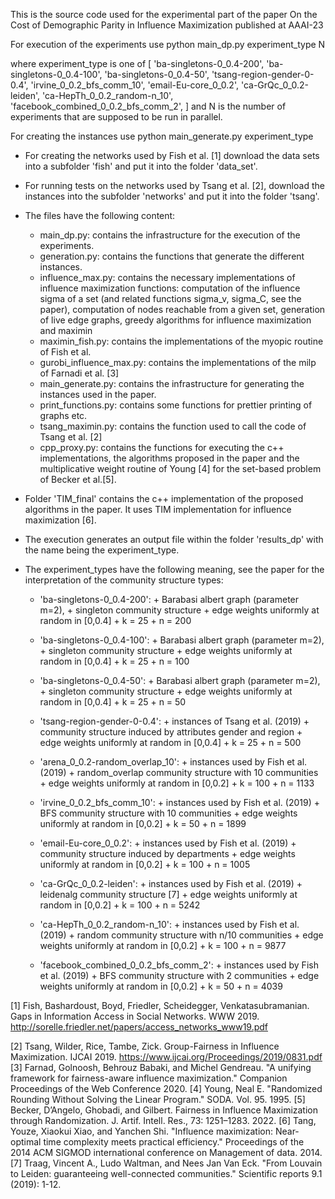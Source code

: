 This is the source code used for the experimental part of the paper 
			On the Cost of Demographic Parity in Influence Maximization published at AAAI-23

For execution of the experiments use
    python main_dp.py experiment_type N

where experiment_type is one of
        [   'ba-singletons-0_0.4-200',
            'ba-singletons-0_0.4-100',
            'ba-singletons-0_0.4-50',
            'tsang-region-gender-0-0.4',
            'irvine_0_0.2_bfs_comm_10',
            'email-Eu-core_0_0.2',
            'ca-GrQc_0_0.2-leiden',
            'ca-HepTh_0_0.2_random-n_10',
            'facebook_combined_0_0.2_bfs_comm_2',
            ]
and N is the number of experiments that are supposed to be run in parallel.

For creating the instances use
    python main_generate.py experiment_type


- For creating the networks used by Fish et al. [1] download the data sets into a subfolder 'fish' and put it into the folder 'data_set'.

- For running tests on the networks used by Tsang et al. [2], download the instances into the subfolder 'networks' and put it into the folder 'tsang'.

- The files have the following content:
    - main_dp.py: contains the infrastructure for the execution of the experiments.
    - generation.py: contains the functions that generate the different instances.
    - influence_max.py: contains the necessary implementations of influence maximization functions: computation of the influence sigma of a set (and related functions sigma_v, sigma_C, see the paper), computation of nodes reachable from a given set, generation of live edge graphs, greedy algorithms for influence maximization and maximin
    - maximin_fish.py: contains the implementations of the myopic routine of Fish et al.
    - gurobi_influence_max.py: contains the implementations of the milp of Farnadi et al. [3]
    - main_generate.py: contains the infrastructure for generating the instances used in the paper.
    - print_functions.py: contains some functions for prettier printing of graphs etc.
    - tsang_maximin.py: contains the function used to call the code of Tsang et al. [2]
    - cpp_proxy.py: contains the functions for executing the c++ implementations, the algorithms proposed in the paper and the multiplicative weight routine of Young [4] for the set-based problem of Becker et al.[5].

- Folder 'TIM_final' contains the c++ implementation of the proposed algorithms in the paper. It uses TIM implementation for influence maximization [6].
- The execution generates an output file within the folder 'results_dp' with the name being the experiment_type.


- The experiment_types have the following meaning, see the paper for the interpretation of the community structure types:
    - 'ba-singletons-0_0.4-200':            + Barabasi albert graph (parameter m=2),
                                            + singleton community structure
                                            + edge weights uniformly at random in [0,0.4]
                                            + k = 25
                                            + n = 200

    - 'ba-singletons-0_0.4-100':            + Barabasi albert graph (parameter m=2),
                                            + singleton community structure
                                            + edge weights uniformly at random in [0,0.4]
                                            + k = 25
                                            + n = 100

    - 'ba-singletons-0_0.4-50':             + Barabasi albert graph (parameter m=2),
                                            + singleton community structure
                                            + edge weights uniformly at random in [0,0.4]
                                            + k = 25
                                            + n = 50

    - 'tsang-region-gender-0-0.4':          + instances of Tsang et al. (2019)
                                            + community structure induced by attributes gender and region
                                            + edge weights uniformly at random in [0,0.4]
                                            + k = 25
                                            + n = 500

    - 'arena_0_0.2-random_overlap_10':      + instances used by Fish et al. (2019)
                                            + random_overlap community structure with 10 communities
                                            + edge weights uniformly at random in [0,0.2]
                                            + k = 100
                                            + n = 1133                                

    - 'irvine_0_0.2_bfs_comm_10':           + instances used by Fish et al. (2019)
                                            + BFS community structure with 10 communities
                                            + edge weights uniformly at random in [0,0.2]
                                            + k = 50
                                            + n = 1899
                                            
    - 'email-Eu-core_0_0.2':                + instances used by Fish et al. (2019)
                                            + community structure induced by departments
                                            + edge weights uniformly at random in [0,0.2]
                                            + k = 100
                                            + n = 1005

    - 'ca-GrQc_0_0.2-leiden':               + instances used by Fish et al. (2019)
                                            + leidenalg community structure [7]
                                            + edge weights uniformly at random in [0,0.2]
                                            + k = 100
                                            + n = 5242

    - 'ca-HepTh_0_0.2_random-n_10':         + instances used by Fish et al. (2019)
                                            + random community structure with n/10 communities
                                            + edge weights uniformly at random in [0,0.2]
                                            + k = 100
                                            + n = 9877

    - 'facebook_combined_0_0.2_bfs_comm_2': + instances used by Fish et al. (2019)
                                            + BFS community structure with 2 communities
                                            + edge weights uniformly at random in [0,0.2]
                                            + k = 50
                                            + n = 4039


[1] Fish, Bashardoust, Boyd, Friedler, Scheidegger, Venkatasubramanian. Gaps in Information Access in Social Networks. WWW 2019.
    http://sorelle.friedler.net/papers/access_networks_www19.pdf
    
[2] Tsang, Wilder, Rice, Tambe, Zick. Group-Fairness in Influence Maximization. IJCAI 2019.
    https://www.ijcai.org/Proceedings/2019/0831.pdf
[3] Farnad, Golnoosh, Behrouz Babaki, and Michel Gendreau. "A unifying framework for fairness-aware influence maximization." Companion Proceedings of the Web Conference 2020.
[4] Young, Neal E. "Randomized Rounding Without Solving the Linear Program." SODA. Vol. 95. 1995.
[5] Becker, D’Angelo, Ghobadi, and Gilbert. Fairness in Influence Maximization through Randomization. J. Artif. Intell. Res., 73: 1251–1283. 2022.
[6] Tang, Youze, Xiaokui Xiao, and Yanchen Shi. "Influence maximization: Near-optimal time complexity meets practical efficiency." Proceedings of the 2014 ACM SIGMOD international conference on Management of data. 2014.
[7] Traag, Vincent A., Ludo Waltman, and Nees Jan Van Eck. "From Louvain to Leiden: guaranteeing well-connected communities." Scientific reports 9.1 (2019): 1-12.
